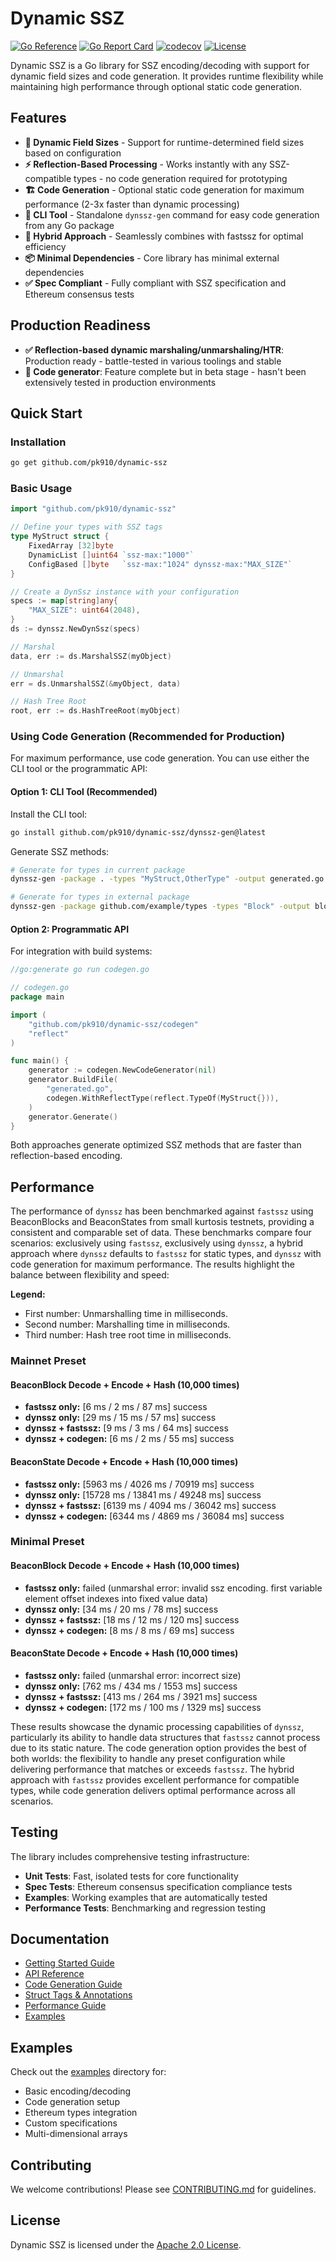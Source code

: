 # Dynamic SSZ

[![Go Reference](https://pkg.go.dev/badge/github.com/pk910/dynamic-ssz.svg)](https://pkg.go.dev/github.com/pk910/dynamic-ssz)
[![Go Report Card](https://goreportcard.com/badge/github.com/pk910/dynamic-ssz)](https://goreportcard.com/report/github.com/pk910/dynamic-ssz)
[![codecov](https://codecov.io/gh/pk910/dynamic-ssz/branch/master/graph/badge.svg)](https://codecov.io/gh/pk910/dynamic-ssz)
[![License](https://img.shields.io/badge/License-Apache%202.0-blue.svg)](LICENSE)

Dynamic SSZ is a Go library for SSZ encoding/decoding with support for dynamic field sizes and code generation. It provides runtime flexibility while maintaining high performance through optional static code generation.

## Features

- **🔧 Dynamic Field Sizes** - Support for runtime-determined field sizes based on configuration
- **⚡ Reflection-Based Processing** - Works instantly with any SSZ-compatible types - no code generation required for prototyping
- **🏗️ Code Generation** - Optional static code generation for maximum performance (2-3x faster than dynamic processing)
- **🚀 CLI Tool** - Standalone `dynssz-gen` command for easy code generation from any Go package
- **🔄 Hybrid Approach** - Seamlessly combines with fastssz for optimal efficiency
- **📦 Minimal Dependencies** - Core library has minimal external dependencies
- **✅ Spec Compliant** - Fully compliant with SSZ specification and Ethereum consensus tests

## Production Readiness

- **✅ Reflection-based dynamic marshaling/unmarshaling/HTR**: Production ready - battle-tested in various toolings and stable
- **🚧 Code generator**: Feature complete but in beta stage - hasn't been extensively tested in production environments

## Quick Start

### Installation

```bash
go get github.com/pk910/dynamic-ssz
```

### Basic Usage

```go
import "github.com/pk910/dynamic-ssz"

// Define your types with SSZ tags
type MyStruct struct {
    FixedArray [32]byte
    DynamicList []uint64 `ssz-max:"1000"`
    ConfigBased []byte   `ssz-max:"1024" dynssz-max:"MAX_SIZE"`
}

// Create a DynSsz instance with your configuration
specs := map[string]any{
    "MAX_SIZE": uint64(2048),
}
ds := dynssz.NewDynSsz(specs)

// Marshal
data, err := ds.MarshalSSZ(myObject)

// Unmarshal
err = ds.UnmarshalSSZ(&myObject, data)

// Hash Tree Root
root, err := ds.HashTreeRoot(myObject)
```

### Using Code Generation (Recommended for Production)

For maximum performance, use code generation. You can use either the CLI tool or the programmatic API:

#### Option 1: CLI Tool (Recommended)

Install the CLI tool:
```bash
go install github.com/pk910/dynamic-ssz/dynssz-gen@latest
```

Generate SSZ methods:
```bash
# Generate for types in current package
dynssz-gen -package . -types "MyStruct,OtherType" -output generated.go

# Generate for types in external package
dynssz-gen -package github.com/example/types -types "Block" -output block_ssz.go
```

#### Option 2: Programmatic API

For integration with build systems:

```go
//go:generate go run codegen.go

// codegen.go
package main

import (
    "github.com/pk910/dynamic-ssz/codegen"
    "reflect"
)

func main() {
    generator := codegen.NewCodeGenerator(nil)
    generator.BuildFile(
        "generated.go",
        codegen.WithReflectType(reflect.TypeOf(MyStruct{})),
    )
    generator.Generate()
}
```

Both approaches generate optimized SSZ methods that are faster than reflection-based encoding.

## Performance

The performance of `dynssz` has been benchmarked against `fastssz` using BeaconBlocks and BeaconStates from small kurtosis testnets, providing a consistent and comparable set of data. These benchmarks compare four scenarios: exclusively using `fastssz`, exclusively using `dynssz`, a hybrid approach where `dynssz` defaults to `fastssz` for static types, and `dynssz` with code generation for maximum performance. The results highlight the balance between flexibility and speed:

**Legend:**
- First number: Unmarshalling time in milliseconds.
- Second number: Marshalling time in milliseconds.
- Third number: Hash tree root time in milliseconds.

### Mainnet Preset

#### BeaconBlock Decode + Encode + Hash (10,000 times)
- **fastssz only:** [6 ms / 2 ms / 87 ms] success
- **dynssz only:** [29 ms / 15 ms / 57 ms] success
- **dynssz + fastssz:** [9 ms / 3 ms / 64 ms] success
- **dynssz + codegen:** [6 ms / 2 ms / 55 ms] success

#### BeaconState Decode + Encode + Hash (10,000 times)
- **fastssz only:** [5963 ms / 4026 ms / 70919 ms] success
- **dynssz only:** [15728 ms / 13841 ms / 49248 ms] success
- **dynssz + fastssz:** [6139 ms / 4094 ms / 36042 ms] success
- **dynssz + codegen:** [6344 ms / 4869 ms / 36084 ms] success

### Minimal Preset

#### BeaconBlock Decode + Encode + Hash (10,000 times)
- **fastssz only:** failed (unmarshal error: invalid ssz encoding. first variable element offset indexes into fixed value data)
- **dynssz only:** [34 ms / 20 ms / 78 ms] success
- **dynssz + fastssz:** [18 ms / 12 ms / 120 ms] success
- **dynssz + codegen:** [8 ms / 8 ms / 69 ms] success

#### BeaconState Decode + Encode + Hash (10,000 times)
- **fastssz only:** failed (unmarshal error: incorrect size)
- **dynssz only:** [762 ms / 434 ms / 1553 ms] success
- **dynssz + fastssz:** [413 ms / 264 ms / 3921 ms] success
- **dynssz + codegen:** [172 ms / 100 ms / 1329 ms] success

These results showcase the dynamic processing capabilities of `dynssz`, particularly its ability to handle data structures that `fastssz` cannot process due to its static nature. The code generation option provides the best of both worlds: the flexibility to handle any preset configuration while delivering performance that matches or exceeds `fastssz`. The hybrid approach with `fastssz` provides excellent performance for compatible types, while code generation delivers optimal performance across all scenarios.

## Testing

The library includes comprehensive testing infrastructure:

- **Unit Tests**: Fast, isolated tests for core functionality
- **Spec Tests**: Ethereum consensus specification compliance tests
- **Examples**: Working examples that are automatically tested
- **Performance Tests**: Benchmarking and regression testing

## Documentation

- [Getting Started Guide](docs/getting-started.md)
- [API Reference](docs/api-reference.md)
- [Code Generation Guide](docs/codegen.md)
- [Struct Tags & Annotations](docs/struct-tags.md)
- [Performance Guide](docs/performance.md)
- [Examples](examples/)

## Examples

Check out the [examples](examples/) directory for:
- Basic encoding/decoding
- Code generation setup
- Ethereum types integration
- Custom specifications
- Multi-dimensional arrays

## Contributing

We welcome contributions! Please see [CONTRIBUTING.md](CONTRIBUTING.md) for guidelines.

## License

Dynamic SSZ is licensed under the [Apache 2.0 License](LICENSE).